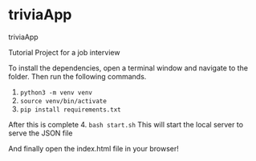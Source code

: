 # triviaApp

triviaApp

Tutorial Project for a job interview

To install the dependencies, open a terminal window and navigate to the folder. Then run the following commands.

1. `python3 -m venv venv`
2. `source venv/bin/activate`
3. `pip install requirements.txt`

After this is complete 4. `bash start.sh`
This will start the local server to serve the JSON file

And finally open the index.html file in your browser!
